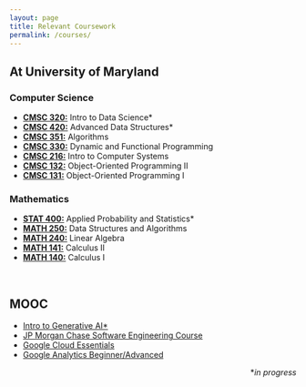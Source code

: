 ```yaml
---
layout: page
title: Relevant Coursework
permalink: /courses/
---
```


<h2>At University of Maryland</h2>

<h3>Computer Science</h3>

<ul>
	<li><a href="https://math.gatech.edu/courses/math/3406"><b>CMSC 320:</b></a> Intro to Data Science*</li>
	<li><a href="https://math.gatech.edu/courses/math/3012"><b>CMSC 420:</b></a> Advanced Data Structures*</li>
	<li><a href="https://math.gatech.edu/courses/math/2106"><b>CMSC 351:</b></a> Algorithms</li>
	<li><a href="https://math.gatech.edu/courses/math/3670"><b>CMSC 330:</b></a> Dynamic and Functional Programming</li>
	<li><a href="https://math.gatech.edu/courses/math/1554"><b>CMSC 216:</b></a> Intro to Computer Systems</li>
	<li><a href="https://math.gatech.edu/courses/math/1554"><b>CMSC 132:</b></a> Object-Oriented Programming II</li>
	<li><a href="https://math.gatech.edu/courses/math/1554"><b>CMSC 131:</b></a> Object-Oriented Programming I</li>
</ul>

<h3>Mathematics</h3>

<ul>
	<li><a href="https://gt-student-wiki.org/mediawiki/index.php/CS_2050#Topics_List"><b>STAT 400:</b></a> Applied Probability and Statistics*</li>
	<li><a href="https://ctl.gatech.edu/sites/default/files/images/hudachek-buswell_cs1332_syllabus.pdf"><b>MATH 250:</b></a> Data Structures and Algorithms</li>
	<li><a href="https://faculty.cc.gatech.edu/~stasko/1331/index.html"><b>MATH 240:</b></a> Linear Algebra</li>
	<li><a href="https://faculty.cc.gatech.edu/~stasko/1331/index.html"><b>MATH 141:</b></a> Calculus II</li>
	<li><a href="https://faculty.cc.gatech.edu/~stasko/1331/index.html"><b>MATH 140:</b></a> Calculus I</li>
</ul>

<br>

<h2>MOOC</h2>

<ul>
	<li><a href="https://www.coursera.org/learn/game-theory-1">Intro to Generative AI*</a></li>
	<li><a href="https://www.coursera.org/learn/game-theory-1">JP Morgan Chase Software Engineering Course</a></li>
	<li><a href="https://www.coursera.org/learn/combinatorial-game-theory">Google Cloud Essentials</a></li>
	<li><a href="https://www.udacity.com/course/intro-to-tensorflow-for-deep-learning--ud187">Google Analytics Beginner/Advanced</a></li>
</ul>

<div align= "right">
	*<i>in progress</i>
</div>
